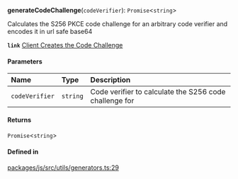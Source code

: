 **generateCodeChallenge**(`codeVerifier`): `Promise`<`string`\>

Calculates the S256 PKCE code challenge for an arbitrary code verifier and encodes it in url safe base64

**`link`** [Client Creates the Code Challenge](https://datatracker.ietf.org/doc/html/rfc7636#section-4.2)

#### Parameters

| Name           | Type     | Description                                            |
| :------------- | :------- | :----------------------------------------------------- |
| `codeVerifier` | `string` | Code verifier to calculate the S256 code challenge for |

#### Returns

`Promise`<`string`\>

#### Defined in

[packages/js/src/utils/generators.ts:29](https://github.com/logto-io/js/blob/5254dee/packages/js/src/utils/generators.ts#L29)
